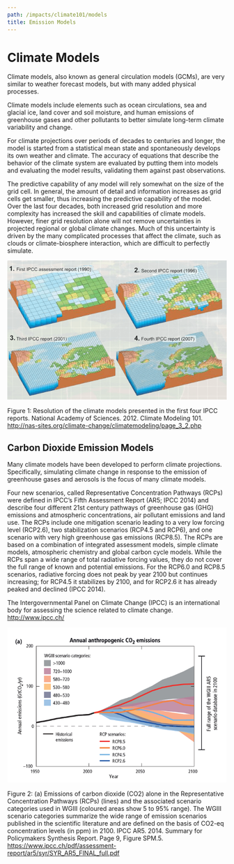 ```yaml
---
path: /impacts/climate101/models
title: Emission Models
---
```


# Climate Models

Climate models, also known as general circulation models (GCMs), are very similar to weather forecast models, but with many added physical processes.

Climate models include elements such as ocean circulations, sea and glacial ice, land cover and soil moisture, and human emissions of greenhouse gases and other pollutants to better simulate long-term climate variability and change.

For climate projections over periods of decades to centuries and longer, the model is started from a statistical mean state and spontaneously develops its own weather and climate. The accuracy of equations that describe the behavior of the climate system are evaluated by putting them into models and evaluating the model results, validating them against past observations.

The predictive capability of any model will rely somewhat on the size of the grid cell. In general, the amount of detail and information increases as grid cells get smaller, thus increasing the predictive capability of the model. Over the last four decades, both increased grid resolution and more complexity has increased the skill and capabilities of climate models. However, finer grid resolution alone will not remove uncertainties in projected regional or global climate changes. Much of this uncertainty is driven by the many complicated processes that affect the climate, such as clouds or climate-biosphere interaction, which are difficult to perfectly simulate.

![Climate Model Resolution Chart](models-chart1.png)

<figcaption>Figure 1: Resolution of the climate models presented in the first four IPCC reports.  National Academy of Sciences. 2012. Climate Modeling 101. 
<a href="http://nas-sites.org/climate-change/climatemodeling/page_3_2.php" target="_blank" rel="noopener noreferrer">http://nas-sites.org/climate-change/climatemodeling/page_3_2.php</a></figcaption>

## Carbon Dioxide Emission Models

Many climate models have been developed to perform climate projections. Specifically, simulating climate change in response to the emission of greenhouse gases and aerosols is the focus of many climate models.

Four new scenarios, called Representative Concentration Pathways (RCPs) were defined in IPCC’s Fifth Assessment Report (AR5; IPCC 2014) and describe four different 21st century pathways of greenhouse gas (GHG) emissions and atmospheric concentrations, air pollutant emissions and land use. The RCPs include one mitigation scenario leading to a very low forcing level (RCP2.6), two stabilization scenarios (RCP4.5 and RCP6), and one scenario with very high greenhouse gas emissions (RCP8.5). The RCPs are based on a combination of integrated assessment models, simple climate models, atmospheric chemistry and global carbon cycle models. While the RCPs span a wide range of total radiative forcing values, they do not cover the full range of known and potential emissions. For the RCP6.0 and RCP8.5 scenarios, radiative forcing does not peak by year 2100 but continues increasing; for RCP4.5 it stabilizes by 2100, and for RCP2.6 it has already peaked and declined (IPCC 2014).

The Intergovernmental Panel on Climate Change (IPCC) is an international body for assessing the science related to climate change. http://www.ipcc.ch/

![Emission Model Scenarios](models-chart2.png)

<figcaption>
Figure 2: (a) Emissions of carbon dioxide (CO2) alone in the Representative Concentration Pathways (RCPs) (lines) and the associated scenario categories used in WGIII (coloured areas show 5 to 95% range). The WGIII scenario categories summarize the wide range of emission scenarios published in the scientific literature and are defined on the basis of CO2-eq concentration levels (in ppm) in 2100.  IPCC AR5. 2014. Summary for Policymakers Synthesis Report. Page 9, Figure SPM.5.  
<a href="https://www.ipcc.ch/pdf/assessment-report/ar5/syr/SYR_AR5_FINAL_full.pdf" target="_blank" rel="noopener noreferrer">https://www.ipcc.ch/pdf/assessment-report/ar5/syr/SYR_AR5_FINAL_full.pdf</a>
</figcaption>
